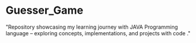 # Guesser_Game
"Repository showcasing my learning journey with JAVA Programming language  – exploring concepts, implementations, and projects with code ."
